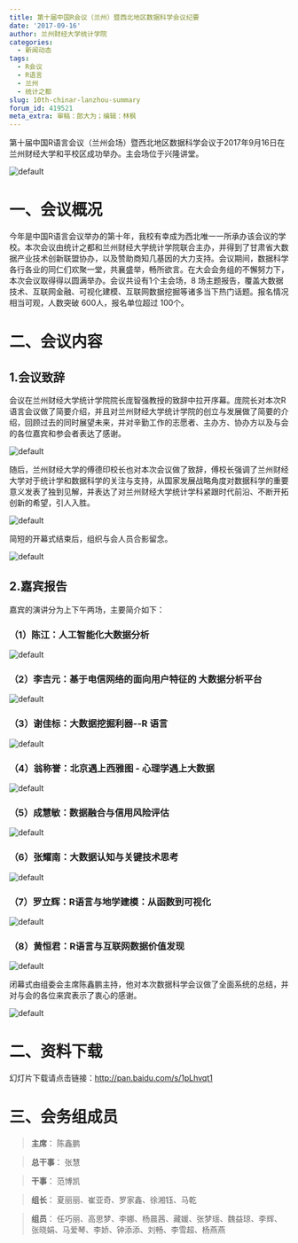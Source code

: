 ```yaml
---
title: 第十届中国R会议（兰州）暨西北地区数据科学会议纪要
date: '2017-09-16'
author: 兰州财经大学统计学院
categories:
  - 新闻动态
tags:
  - R会议
  - R语言
  - 兰州
  - 统计之都
slug: 10th-chinar-lanzhou-summary
forum_id: 419521
meta_extra: 审稿：郎大为；编辑：林枫
---
```


第十届中国R语言会议（兰州会场）暨西北地区数据科学会议于2017年9月16日在兰州财经大学和平校区成功举办。主会场位于兴隆讲堂。 

![default](https://user-images.githubusercontent.com/18381242/31055065-5cb635f4-a6f1-11e7-8d95-4b51fa1e1560.png)

# 一、会议概况

今年是中国R语言会议举办的第十年，我校有幸成为西北唯一一所承办该会议的学校。本次会议由统计之都和兰州财经大学统计学院联合主办，并得到了甘肃省大数据产业技术创新联盟协办，以及赞助商知几基因的大力支持。会议期间，数据科学各行各业的同仁们欢聚一堂，共襄盛举，畅所欲言。在大会会务组的不懈努力下，本次会议取得得以圆满举办。会议共设有1个主会场，8 场主题报告，覆盖大数据技术、互联网金融、可视化建模、互联网数据挖掘等诸多当下热门话题。报名情况相当可观，人数突破 600人，报名单位超过 100个。

# 二、会议内容

## 1.会议致辞

会议在兰州财经大学统计学院院长庞智强教授的致辞中拉开序幕。庞院长对本次R语言会议做了简要介绍，并且对兰州财经大学统计学院的创立与发展做了简要的介绍，回顾过去的同时展望未来，并对辛勤工作的志愿者、主办方、协办方以及与会的各位嘉宾和参会者表达了感谢。

![default](https://user-images.githubusercontent.com/18381242/31055078-711c82dc-a6f1-11e7-8ab3-5bcb4700b83d.png)

随后，兰州财经大学的傅德印校长也对本次会议做了致辞，傅校长强调了兰州财经大学对于统计学和数据科学的关注与支持，从国家发展战略角度对数据科学的重要意义发表了独到见解，并表达了对兰州财经大学统计学科紧跟时代前沿、不断开拓创新的希望，引人入胜。

![default](https://user-images.githubusercontent.com/18381242/31055238-cb53cad4-a6f2-11e7-8cc3-8380ce8fea35.png)


简短的开幕式结束后，组织与会人员合影留念。

![default](https://user-images.githubusercontent.com/18381242/31055172-519d6588-a6f2-11e7-8832-e8ac492eb941.png)


## 2.嘉宾报告

嘉宾的演讲分为上下午两场，主要简介如下：

### （1）陈江：人工智能化大数据分析

![default](https://user-images.githubusercontent.com/18381242/31055241-dd9eee6c-a6f2-11e7-85e6-fa086b778eae.png)

### （2）李吉元：基于电信网络的面向用户特征的 大数据分析平台

![default](https://user-images.githubusercontent.com/18381242/31055246-e5a22304-a6f2-11e7-9d32-513ee851040b.png)

### （3）谢佳标：大数据挖掘利器--R 语言

![default](https://user-images.githubusercontent.com/18381242/31055260-0cbe3586-a6f3-11e7-91e0-08393be16ab3.png)

### （4）翁称誉：北京遇上西雅图 - 心理学遇上大数据

![default](https://user-images.githubusercontent.com/18381242/31055263-11c0bf18-a6f3-11e7-876d-f328f244cc97.png)

### （5）成慧敏：数据融合与信用风险评估

![default](https://user-images.githubusercontent.com/18381242/31055265-2559164c-a6f3-11e7-9dcc-da8a7e10e7d0.png)

 
### （6）张耀南：大数据认知与关键技术思考

![default](https://user-images.githubusercontent.com/18381242/31055267-2a789080-a6f3-11e7-8311-0e439a22941c.png)
 
### （7）罗立辉：R语言与地学建模：从函数到可视化

![default](https://user-images.githubusercontent.com/18381242/31055298-416112d6-a6f3-11e7-95eb-ce8023682cef.png)
 
### （8）黄恒君：R语言与互联网数据价值发现

![default](https://user-images.githubusercontent.com/18381242/31055302-47e8e386-a6f3-11e7-82d0-4e854d85435d.png)

闭幕式由组委会主席陈鑫鹏主持，他对本次数据科学会议做了全面系统的总结，并对与会的各位来宾表示了衷心的感谢。
 
![default](https://user-images.githubusercontent.com/18381242/31055316-8ec5fd5c-a6f3-11e7-8891-8811980ff1a6.png)

# 二、资料下载

幻灯片下载请点击链接：http://pan.baidu.com/s/1pLhvqt1

# 三、会务组成员

> **主席**： 陈鑫鹏

> **总干事**： 张慧

> **干事**： 范博凯

> **组长**： 夏丽丽、崔亚奇、罗家鑫、徐湘钰、马乾

> **组员**： 任巧丽、高思梦、李娜、杨晨茜、藏媛、张梦瑶、魏益琼、李辉、张晓娟、马爱琴、李娇、钟添添、刘畅、李雪超、杨燕燕
